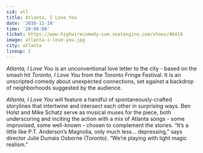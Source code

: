 ```yaml
---
sid: atl
title: Atlanta, I Love You
date: '2016-11-19'
time: '20:00:00'
ticket: https://www-highwirecomedy-com.seatengine.com/shows/46419
image: atlanta-i-love-you.jpg
city: atlanta
lineup: 2
---
```

*Atlanta, I Love You* is an unconventional love letter to the city - based on the smash hit *Toronto, I Love You* from the Toronto Fringe Festival. It is an unscripted comedy about unexpected connections, set against a backdrop of neighborhoods suggested by the audience.

*Atlanta, I Love You* will feature a handful of spontaneously-crafted storylines that intertwine and intersect each other in surprising ways. Ben Holst and Mike Schatz serve as musical muses for the piece, both underscoring and inciting the action with a mix of Atlanta songs - some improvised, some well-known - chosen to complement the stories.  “It’s a little like P.T. Anderson’s Magnolia, only much less... depressing,” says director Julie Dumais Osborne (Toronto). “We’re playing with light magic realism.”
